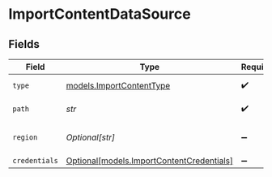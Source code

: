 # ImportContentDataSource


## Fields

| Field                                                                              | Type                                                                               | Required                                                                           | Description                                                                        |
| ---------------------------------------------------------------------------------- | ---------------------------------------------------------------------------------- | ---------------------------------------------------------------------------------- | ---------------------------------------------------------------------------------- |
| `type`                                                                             | [models.ImportContentType](../models/importcontenttype.md)                         | :heavy_check_mark:                                                                 | Type of data source                                                                |
| `path`                                                                             | *str*                                                                              | :heavy_check_mark:                                                                 | Path of the data source                                                            |
| `region`                                                                           | *Optional[str]*                                                                    | :heavy_minus_sign:                                                                 | Region of the data source                                                          |
| `credentials`                                                                      | [Optional[models.ImportContentCredentials]](../models/importcontentcredentials.md) | :heavy_minus_sign:                                                                 | N/A                                                                                |